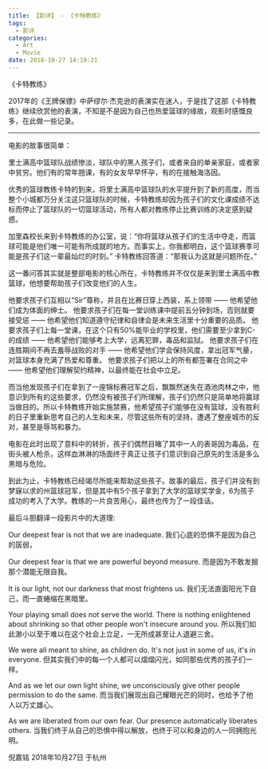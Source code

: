 ```yaml
---
title: 【影评】 - 《卡特教练》
tags:
  - 影评
categories:
  - Art
  - Movie
date: 2018-10-27 14:19:21
---
```


《卡特教练》

2017年的《王牌保镖》中萨缪尔·杰克逊的表演实在迷人，于是找了这部《卡特教练》继续欣赏他的表演，不知是不是因为自己也热爱篮球的缘故，观影时感慨良多，在此做一些记录。

***

<!-- more -->

电影的故事很简单：

里士满高中篮球队战绩惨淡，球队中的黑人孩子们，或者来自的单亲家庭，或者家中贫穷。他们有的常年翘课，有的女友早早怀孕，有的在接触海洛因。

优秀的篮球教练卡特的到来，将里士满高中篮球队的水平提升到了新的高度，而当整个小城都万分关注这只篮球队的时候，卡特教练却因为孩子们的文化课成绩不达标而停止了篮球队的一切篮球活动，所有人都对教练停止比赛训练的决定感到疑惑。

加里森校长来到卡特教练的办公室，说：“你将篮球从孩子们的生活中夺走，而篮球可能是他们唯一可能有所成就的地方。而事实上，你我都明白，这个篮球赛季可能是孩子们这一辈最灿烂的时刻。” 卡特教练回答道：“那我认为这就是问题所在。”

这一番问答其实就是整部电影的核心所在，卡特教练并不仅仅是来到里士满高中教篮球，他想要帮助孩子们改变他们的人生。

他要求孩子们互相以“Sir”尊称，并且在比赛日穿上西装，系上领带 —— 他希望他们成为体面的绅士。
他要求孩子们在每一堂训练课中提前五分钟到场，否则就要接受惩 —— 他希望他们知道遵守纪律和自律会是未来生活里十分重要的品质。
他要求孩子们上每一堂课，在这个只有50%能毕业的学校里，他们需要至少拿到C-的成绩 —— 他希望他们能够考上大学，远离犯罪，毒品和监狱。
他要求孩子们在连胜期间不再去羞辱战败的对手 —— 他希望他们学会保持风度，拿出冠军气量，对篮球本身充满了热爱和尊重。
他要求孩子们把以上的所有都签署在合同之中 —— 他希望他们理解契约精神，以最终能在社会中立足。

而当他发现孩子们在拿到了一座锦标赛冠军之后，飘飘然迷失在酒池肉林之中，他意识到所有的这些要求，仍然没有被孩子们所理解，孩子们仍然只是简单地将赢球当做目的。所以卡特教练开始实施禁赛，他希望孩子们能够在没有篮球，没有胜利的日子里重新思考自己的人生和未来，尽管这些所有的坚持，遭遇了整座城市的反对，甚至是辱骂和暴力。

电影在此时出现了意料中的转折，孩子们偶然目睹了其中一人的表哥因为毒品，在街头被人枪杀，这样血淋淋的场面终于真正让孩子们意识到自己原先的生活是多么黑暗与危险。

到此为止，卡特教练已经竭尽所能来帮助这些孩子。故事的最后，孩子们并没有到梦寐以求的州篮球冠军，但是其中有5个孩子拿到了大学的篮球奖学金，6为孩子成功的考入了大学。教练的一片良苦用心，最终也传为了一段佳话。

最后斗胆翻译一段影片中的大道理:

Our deepest fear is not that we are inadequate.
我们心底的恐惧不是因为自己的孱弱，

Our deepest fear is that we are powerful beyond measure.
而是因为不敢发掘那个潜能无限自我。

It is our light, not our darkness that most frightens us.
我们无法直面阳光下自己，而一直蜷缩在黑暗里。

Your playing small does not serve the world. There is nothing enlightened about shrinking so that other people won't insecure around you.
所以我们如此渺小以至于难以在这个社会上立足，一无所成甚至让人退避三舍。

We were all meant to shine, as children do. It's not just in some of us, it's in everyone.
但其实我们中的每一个人都可以熠熠闪光，如同那些优秀的孩子们一样。

And as we let our own light shine, we unconsciously give other people permission to do the same. 
而当我们展现出自己耀眼光芒的同时，也给予了他人以万丈雄心。

As we are liberated from our own fear. Our presence automatically liberates others.
当我们终于从自己的恐惧中得以解放，也终于可以和身边的人一同拥抱光明。

倪嘉铭
2018年10月27日 于杭州





